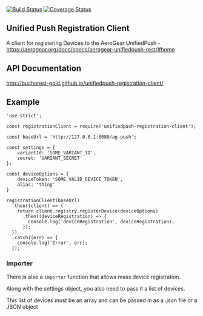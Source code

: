 [![Build Status](https://travis-ci.org/bucharest-gold/unifiedpush-registration-client.svg?branch=master)](https://travis-ci.org/bucharest-gold/unifiedpush-registration-client)
[![Coverage Status](https://coveralls.io/repos/github/bucharest-gold/unifiedpush-registration-client/badge.svg?branch=master)](https://coveralls.io/github/bucharest-gold/unifiedpush-registration-client?branch=master)

## Unified Push Registration Client

A client for registering Devices to the AeroGear UnifiedPush - https://aerogear.org/docs/specs/aerogear-unifiedpush-rest/#home


## API Documentation

http://bucharest-gold.github.io/unifiedpush-registration-client/


## Example

    'use strict';

    const registrationClient = require('unifiedpush-registration-client');

    const baseUrl = 'http://127.0.0.1:8080/ag-push';

    const settings = {
        variantId: 'SOME_VARIANT_ID',
        secret: 'VARIANT_SECRET'
    };

    const deviceOptions = {
        deviceToken: 'SOME_VALID_DEVICE_TOKEN',
        alias: 'thing'
    }

    registrationClient(baseUrl)
      .then((client) => {
        return client.registry.registerDevice(deviceOptions)
          .then((deviceRegistration) => {
            console.log('deviceRegistration', deviceRegistration);
          });
      })
      .catch((err) => {
        console.log('Error', err);
      });


### Importer

There is also a `importer` function that allows mass device registration.

Along with the settings object, you also need to pass it a list of devices.

This list of devices must be an array and can be passed in as a .json file or a JSON object
